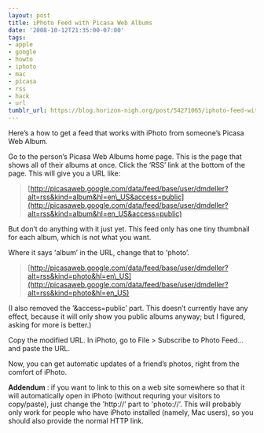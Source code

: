 ```yaml
---
layout: post
title: iPhoto Feed with Picasa Web Albums
date: '2008-10-12T21:35:00-07:00'
tags:
- apple
- google
- howto
- iphoto
- mac
- picasa
- rss
- hack
- url
tumblr_url: https://blog.horizon-nigh.org/post/54271065/iphoto-feed-with-picasa-web-albums
---
```

Here’s a how to get a feed that works with iPhoto from someone’s Picasa Web Album.

Go to the person’s Picasa Web Albums home page. This is the page that shows all of their albums at once. Click the ‘RSS’ link at the bottom of the page. This will give you a URL like:

> [http://picasaweb.google.com/data/feed/base/user/dmdeller?alt=rss&kind=album&hl=en\_US&access=public](http://picasaweb.google.com/data/feed/base/user/dmdeller?alt=rss&kind=album&hl=en_US&access=public)

But don’t do anything with it just yet. This feed only has one tiny thumbnail for each album, which is not what you want.

Where it says 'album’ in the URL, change that to 'photo’.

> [http://picasaweb.google.com/data/feed/base/user/dmdeller?alt=rss&kind=photo&hl=en\_US](http://picasaweb.google.com/data/feed/base/user/dmdeller?alt=rss&kind=photo&hl=en_US)

(I also removed the ’&access=public’ part. This doesn’t currently have any effect, because it will only show you public albums anyway; but I figured, asking for more is better.)

Copy the modified URL. In iPhoto, go to File \> Subscribe to Photo Feed… and paste the URL.

Now, you can get automatic updates of a friend’s photos, right from the comfort of iPhoto.

**Addendum** : if you want to link to this on a web site somewhere so that it will automatically open in iPhoto (without requring your visitors to copy/paste), just change the 'http://’ part to 'photo://’. This will probably only work for people who have iPhoto installed (namely, Mac users), so you should also provide the normal HTTP link.

